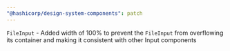 ```yaml
---
"@hashicorp/design-system-components": patch
---
```


<!-- START components/form/file-input -->
`FileInput` - Added width of 100% to prevent the `FileInput` from overflowing its container and making it consistent with other Input components
<!-- END -->
